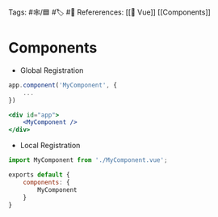 Tags:  #🕸️/🟦 #🏷️ #📜️ 
Refererences: [[💚 Vue]] [[Components]]

# Components

-   Global Registration

```jsx
app.component('MyComponent', {
	...
})

<div id="app">
	<MyComponent />
</div>
```

-   Local Registration

```jsx
import MyComponent from './MyComponent.vue';

exports default {
	components: {
		MyComponent
	}
}
```

